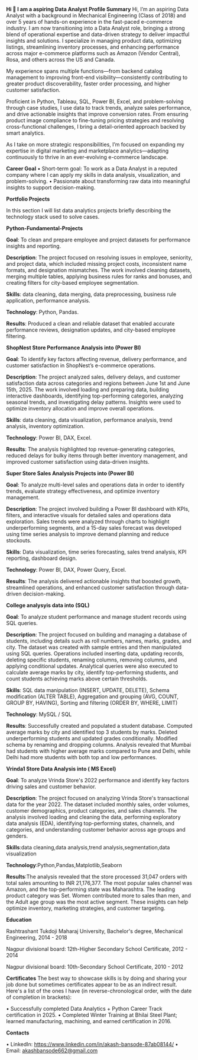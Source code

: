 **Hi 👋 I am a aspiring Data Analyst**
**Profile Summary**
Hi, I’m an aspiring Data Analyst with a background in Mechanical Engineering (Class of 2018) and over 5 years of hands-on experience in the fast-paced e-commerce industry. I am now transitioning into a Data Analyst role, bringing a strong blend of operational expertise and data-driven strategy to deliver impactful insights and solutions. I specialize in managing product data, optimizing listings, streamlining inventory processes, and enhancing performance across major e-commerce platforms such as Amazon (Vendor Central), Rosa, and others across the US and Canada.

My experience spans multiple functions—from backend catalog management to improving front-end visibility—consistently contributing to greater product discoverability, faster order processing, and higher customer satisfaction.

Proficient in Python, Tableau, SQL, Power BI, Excel, and problem-solving through case studies, I use data to track trends, analyze sales performance, and drive actionable insights that improve conversion rates. From ensuring product image compliance to fine-tuning pricing strategies and resolving cross-functional challenges, I bring a detail-oriented approach backed by smart analytics.

As I take on more strategic responsibilities, I’m focused on expanding my expertise in digital marketing and marketplace analytics—adapting continuously to thrive in an ever-evolving e-commerce landscape.

**Career Goal**
• Short-term goal: To work as a Data Analyst in a reputed company where I can apply my skills in data analysis, visualization, and problem-solving.
• Passionate about transforming raw data into meaningful insights to support decision-making.

**Portfolio Projects**

In this section I will list data analytics projects briefly describing the technology stack used to solve cases.

**Python-Fundamental-Projects**

**Goal**: To clean and prepare employee and project datasets for performance insights and reporting.

**Description**: The project focused on resolving issues in employee, seniority, and project data, which included missing project costs, inconsistent name formats, and designation mismatches. The work involved cleaning datasets, merging multiple tables, applying business rules for ranks and bonuses, and creating filters for city-based employee segmentation.

**Skills**: data cleaning, data merging, data preprocessing, business rule application, performance analysis.

**Technology**: Python, Pandas.

**Results**: Produced a clean and reliable dataset that enabled accurate performance reviews, designation updates, and city-based employee filtering.

**ShopNest Store Performance Analysis into (Power BI)**

**Goal**: To identify key factors affecting revenue, delivery performance, and customer satisfaction in ShopNest’s e-commerce operations.

**Description**: The project analyzed sales, delivery delays, and customer satisfaction data across categories and regions between June 1st and June 15th, 2025. The work involved loading and preparing data, building interactive dashboards, identifying top-performing categories, analyzing seasonal trends, and investigating delay patterns. Insights were used to optimize inventory allocation and improve overall operations.

**Skills**: data cleaning, data visualization, performance analysis, trend analysis, inventory optimization.

**Technology**: Power BI, DAX, Excel.

**Results**: The analysis highlighted top revenue-generating categories, reduced delays for bulky items through better inventory management, and improved customer satisfaction using data-driven insights.

**Super Store Sales Analysis Projects into (Power BI)**

**Goal**: To analyze multi-level sales and operations data in order to identify trends, evaluate strategy effectiveness, and optimize inventory management.

**Description**: The project involved building a Power BI dashboard with KPIs, filters, and interactive visuals for detailed sales and operations data exploration. Sales trends were analyzed through charts to highlight underperforming segments, and a 15-day sales forecast was developed using time series analysis to improve demand planning and reduce stockouts.

**Skills**: Data visualization, time series forecasting, sales trend analysis, KPI reporting, dashboard design.

**Technology**: Power BI, DAX, Power Query, Excel.

**Results**: The analysis delivered actionable insights that boosted growth, streamlined operations, and enhanced customer satisfaction through data-driven decision-making.

**College analysyis data into (SQL)**

**Goal**: To analyze student performance and manage student records using SQL queries.

**Description**: The project focused on building and managing a database of students, including details such as roll numbers, names, marks, grades, and city. The dataset was created with sample entries and then manipulated using SQL queries. Operations included inserting data, updating records, deleting specific students, renaming columns, removing columns, and applying conditional updates. Analytical queries were also executed to calculate average marks by city, identify top-performing students, and count students achieving marks above certain thresholds.

**Skills**: SQL data manipulation (INSERT, UPDATE, DELETE), Schema modification (ALTER TABLE), Aggregation and grouping (AVG, COUNT, GROUP BY, HAVING), Sorting and filtering (ORDER BY, WHERE, LIMIT)

**Technology**: MySQL / SQL

**Results**: Successfully created and populated a student database.
Computed average marks by city and identified top 3 students by marks.
Deleted underperforming students and updated grades conditionally.
Modified schema by renaming and dropping columns.
Analysis revealed that Mumbai had students with higher average marks compared to Pune and Delhi, while Delhi had more students with both top and low performances.

**Vrinda1 Store Data Analysis into ( MS Excel)**

**Goal**: To analyze Vrinda Store's 2022 performance and identify key factors driving sales and customer behavior.

**Description**: The project focused on analyzing Vrinda Store's transactional data for the year 2022. The dataset included monthly sales, order volumes, customer demographics, product categories, and sales channels. The analysis involved loading and cleaning the data, performing exploratory data analysis (EDA), identifying top-performing states, channels, and categories, and understanding customer behavior across age groups and genders.

**Skills**:data cleaning,data analysis,trend analysis,segmentation,data visualization

**Technology**:Python,Pandas,Matplotlib,Seaborn

**Results**:The analysis revealed that the store processed 31,047 orders with total sales amounting to INR 21,176,377. The most popular sales channel was Amazon, and the top-performing state was Maharashtra. The leading product category was Set. Women contributed more to sales than men, and the Adult age group was the most active segment. These insights can help optimize inventory, marketing strategies, and customer targeting.

**Education**

Rashtrashant Tukdoji Maharaj University, Bachelor's degree, Mechanical Engineering, 2014 - 2018

Nagpur divisional board: 12th-Higher Secondary School Certificate, 2012 - 2014

Nagpur divisional board: 10th-Secondary School Certificate, 2010 - 2012

**Certificates**
The best way to showcase skills is by doing and sharing your job done but sometimes certificates appear to be as an indirect result. Here's a list of the ones I have (in reverse-chronological order, with the date of completion in brackets):

•	Successfully completed Data Analytics + Python Career Track certification in 2025.
•	Completed Winter Training at Bhilai Steel Plant; learned manufacturing, machining, and earned certification in 2016.

**Contacts**

• LinkedIn: https://www.linkedin.com/in/akash-bansode-87ab08144/
• Email: akashbansode662@gmail.com











